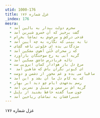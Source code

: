 ```yaml
---
utid: 1000-176
title: غزل شماره ۱۷۶
_index: 176
mesra:
  - سحرم دولت بیدار به بالین آمد
  - گفت برخیز که آن خسرو شیرین آمد
  - قدحی درکش و سرخوش به تماشا بخرام
  - تا به بینی که نگارت به چه آیین آمد
  - مژدگانی بده ای خلوتی نافه گشای
  - که ز صحرای خُتَن آهوی مشکین آمد
  - گریه آبی به رخ سوختگان بازآورد
  - ناله فریادرس عاشق مسکین آمد
  - مرغ دل باز هوادار کمان ابرویی ست
  - ‌ ای کبوتر نگران باش که شاهین آمد
  - ساقیا می بده و غم مخور از دشمن و دوست
  - که به کام دل ما آن بشد و این آمد
  - رسم بدعهدی ایام چو دید ابر بهار
  - گریه اش بر سمن و سنبل و نسرین آمد
  - چون صبا گفته حافظ بشنید از بلبل
  - عنبرافشان به تماشای ریاحین آمد
---
```

غزل شماره ۱۷۶
